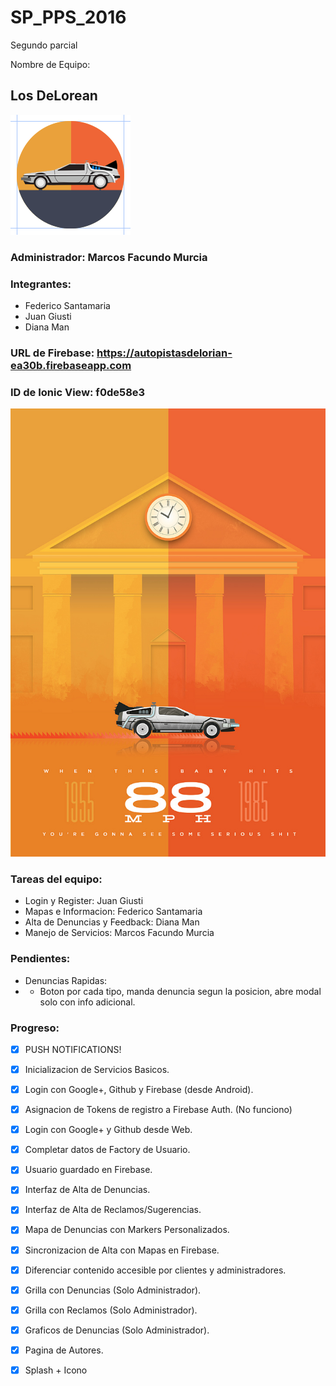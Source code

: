 # SP_PPS_2016
Segundo parcial

Nombre de Equipo: 
## Los DeLorean

![picture alt](resources/icon.png "Autopistas Delorean")

### Administrador: Marcos Facundo Murcia

### Integrantes:
 
 - Federico Santamaria
 - Juan Giusti
 - Diana Man
 
### URL de Firebase: https://autopistasdelorian-ea30b.firebaseapp.com
### ID de Ionic View: f0de58e3

![picture alt](www/img/JkULuRRTT6FrTAXoGl8g_andygeeart.jpeg "Autopistas Delorean")

### Tareas del equipo:
 - Login y Register: Juan Giusti
 - Mapas e Informacion: Federico Santamaria
 - Alta de Denuncias y Feedback: Diana Man
 - Manejo de Servicios: Marcos Facundo Murcia
 
### Pendientes:
 - Denuncias Rapidas:
 - - Boton por cada tipo, manda denuncia segun la posicion, abre modal solo con info adicional.
 
### Progreso:
 - [X] PUSH NOTIFICATIONS!
 - [X] Inicializacion de Servicios Basicos.
 - [X] Login con Google+, Github y Firebase (desde Android).
 - [X] Asignacion de Tokens de registro a Firebase Auth. (No funciono)
 - [X] Login con Google+ y Github desde Web.
 - [X] Completar datos de Factory de Usuario.
 - [X] Usuario guardado en Firebase.
 - [X] Interfaz de Alta de Denuncias.
 - [X] Interfaz de Alta de Reclamos/Sugerencias.
 - [X] Mapa de Denuncias con Markers Personalizados.
 - [X] Sincronizacion de Alta con Mapas en Firebase.
 - [X] Diferenciar contenido accesible por clientes y administradores.
 - [X] Grilla con Denuncias (Solo Administrador).
 - [X] Grilla con Reclamos (Solo Administrador).
 - [X] Graficos de Denuncias (Solo Administrador).
 - [X] Pagina de Autores.
 - [X] Splash + Icono
 
 
